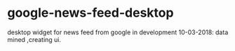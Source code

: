 # google-news-feed-desktop
desktop widget for news feed from google
in development
10-03-2018: data mined ,creating ui.

